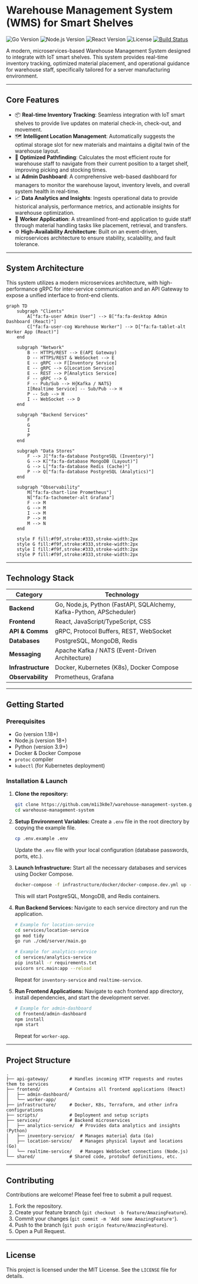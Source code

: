 # Warehouse Management System (WMS) for Smart Shelves

![Go Version](https://img.shields.io/badge/go-1.18+-blue.svg)
![Node.js Version](https://img.shields.io/badge/node-18+-green.svg)
![React Version](https://img.shields.io/badge/react-18+-blue.svg)
![License](https://img.shields.io/badge/license-MIT-green.svg)
[![Build Status](https://img.shields.io/badge/build-passing-brightgreen)](https://github.com/m1i3k0e7/warehouse-management-system)

A modern, microservices-based Warehouse Management System designed to integrate with IoT smart shelves. This system provides real-time inventory tracking, optimized material placement, and operational guidance for warehouse staff, specifically tailored for a server manufacturing environment.

---

## Core Features

-   📦 **Real-time Inventory Tracking**: Seamless integration with IoT smart shelves to provide live updates on material check-in, check-out, and movement.
-   🗺️ **Intelligent Location Management**: Automatically suggests the optimal storage slot for new materials and maintains a digital twin of the warehouse layout.
-   🤖 **Optimized Pathfinding**: Calculates the most efficient route for warehouse staff to navigate from their current position to a target shelf, improving picking and stocking times.
-   📊 **Admin Dashboard**: A comprehensive web-based dashboard for managers to monitor the warehouse layout, inventory levels, and overall system health in real-time.
-   📈 **Data Analytics and Insights**: Ingests operational data to provide historical analysis, performance metrics, and actionable insights for warehouse optimization.
-   📱 **Worker Application**: A streamlined front-end application to guide staff through material handling tasks like placement, retrieval, and transfers.
-   ⚙️ **High-Availability Architecture**: Built on an event-driven, microservices architecture to ensure stability, scalability, and fault tolerance.

---

## System Architecture

This system utilizes a modern microservices architecture, with high-performance gRPC for inter-service communication and an API Gateway to expose a unified interface to front-end clients.

```mermaid
graph TD
    subgraph "Clients"
        A["fa:fa-user Admin User"] --> B["fa:fa-desktop Admin Dashboard (React)"]
        C["fa:fa-user-cog Warehouse Worker"] --> D["fa:fa-tablet-alt Worker App (React)"]
    end

    subgraph "Network"
        B -- HTTPS/REST --> E(API Gateway)
        D -- HTTPS/REST & WebSocket --> E
        E -- gRPC --> F[Inventory Service]
        E -- gRPC --> G[Location Service]
        E -- REST --> P[Analytics Service]
        F -- gRPC --> G
        F -- Pub/Sub --> H{Kafka / NATS}
        I[Realtime Service] -- Sub/Pub --> H
        P -- Sub --> H
        I -- WebSocket --> D
    end

    subgraph "Backend Services"
        F
        G
        I
        P
    end

    subgraph "Data Stores"
        F --> J["fa:fa-database PostgreSQL (Inventory)"]
        G --> K["fa:fa-database MongoDB (Layout)"]
        G --> L["fa:fa-database Redis (Cache)"]
        P --> Q["fa:fa-database PostgreSQL (Analytics)"]
    end

    subgraph "Observability"
        M["fa:fa-chart-line Prometheus"]
        N["fa:fa-tachometer-alt Grafana"]
        F --> M
        G --> M
        I --> M
        P --> M
        M --> N
    end

    style F fill:#f9f,stroke:#333,stroke-width:2px
    style G fill:#f9f,stroke:#333,stroke-width:2px
    style I fill:#f9f,stroke:#333,stroke-width:2px
    style P fill:#f9f,stroke:#333,stroke-width:2px
```

---

## Technology Stack

| Category          | Technology                                                              |
| ----------------- | ----------------------------------------------------------------------- |
| **Backend**       | Go, Node.js, Python (FastAPI, SQLAlchemy, Kafka-Python, APScheduler)    |
| **Frontend**      | React, JavaScript/TypeScript, CSS                                       |
| **API & Comms**   | gRPC, Protocol Buffers, REST, WebSocket                                 |
| **Databases**     | PostgreSQL, MongoDB, Redis                                              |
| **Messaging**     | Apache Kafka / NATS (Event-Driven Architecture)                         |
| **Infrastructure**| Docker, Kubernetes (K8s), Docker Compose                                |
| **Observability** | Prometheus, Grafana                                                     |

---

## Getting Started

### Prerequisites

-   Go (version 1.18+)
-   Node.js (version 18+)
-   Python (version 3.9+)
-   Docker & Docker Compose
-   `protoc` compiler
-   `kubectl` (for Kubernetes deployment)

### Installation & Launch

1.  **Clone the repository:**
    ```bash
    git clone https://github.com/m1i3k0e7/warehouse-management-system.git
    cd warehouse-management-system
    ```

2.  **Setup Environment Variables:**
    Create a `.env` file in the root directory by copying the example file.
    ```bash
    cp .env.example .env
    ```
    Update the `.env` file with your local configuration (database passwords, ports, etc.).

3.  **Launch Infrastructure:**
    Start all the necessary databases and services using Docker Compose.
    ```bash
    docker-compose -f infrastructure/docker/docker-compose.dev.yml up -d
    ```
    This will start PostgreSQL, MongoDB, and Redis containers.

4.  **Run Backend Services:**
    Navigate to each service directory and run the application.
    ```bash
    # Example for location-service
    cd services/location-service
    go mod tidy
    go run ./cmd/server/main.go
    
    # Example for analytics-service
    cd services/analytics-service
    pip install -r requirements.txt
    uvicorn src.main:app --reload
    ```
    Repeat for `inventory-service` and `realtime-service`.

5.  **Run Frontend Applications:**
    Navigate to each frontend app directory, install dependencies, and start the development server.
    ```bash
    # Example for admin-dashboard
    cd frontend/admin-dashboard
    npm install
    npm start
    ```
    Repeat for `worker-app`.

---

## Project Structure

```
.
├── api-gateway/        # Handles incoming HTTP requests and routes them to services
├── frontend/           # Contains all frontend applications (React)
│   ├── admin-dashboard/
│   └── worker-app/
├── infrastructure/     # Docker, K8s, Terraform, and other infra configurations
├── scripts/            # Deployment and setup scripts
├── services/           # Backend microservices
│   ├── analytics-service/  # Provides data analytics and insights (Python)
│   ├── inventory-service/  # Manages material data (Go)
│   ├── location-service/   # Manages physical layout and locations (Go)
│   └── realtime-service/   # Manages WebSocket connections (Node.js)
└── shared/             # Shared code, protobuf definitions, etc.
```

---

## Contributing

Contributions are welcome! Please feel free to submit a pull request.

1.  Fork the repository.
2.  Create your feature branch (`git checkout -b feature/AmazingFeature`).
3.  Commit your changes (`git commit -m 'Add some AmazingFeature'`).
4.  Push to the branch (`git push origin feature/AmazingFeature`).
5.  Open a Pull Request.

---

## License

This project is licensed under the MIT License. See the `LICENSE` file for details.